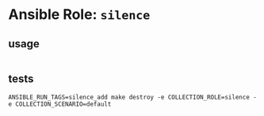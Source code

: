 
# Ansible Role:  `silence`



## usage

```
```

## tests

```
ANSIBLE_RUN_TAGS=silence_add make destroy -e COLLECTION_ROLE=silence -e COLLECTION_SCENARIO=default
```

